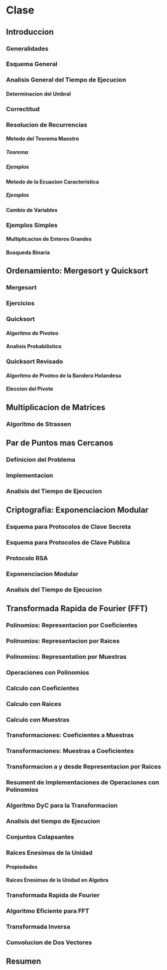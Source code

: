 # Clase

## Introduccion

### Generalidades

### Esquema General

### Analisis General del Tiempo de Ejecucion

#### Determinacion del Umbral

### Correctitud

### Resolucion de Recurrencias

#### Metodo del Teorema Maestro

##### Teorema

##### Ejemplos

#### Metodo de la Ecuacion Caracteristica

##### Ejemplos

#### Cambio de Variables

### Ejemplos Simples

#### Multiplicacion de Enteros Grandes

#### Busqueda Binaria

## Ordenamiento: Mergesort y Quicksort

### Mergesort

### Ejercicios

### Quicksort

#### Algoritmo de Pivoteo

#### Analisis Probabilistico

### Quicksort Revisado

#### Algoritmo de Pivoteo de la Bandera Holandesa

#### Eleccion del Pivote

## Multiplicacion de Matrices

### Algoritmo de Strassen

## Par de Puntos mas Cercanos

### Definicion del Problema

### Implementacion

### Analisis del Tiempo de Ejecucion

## Criptografia: Exponenciacion Modular

### Esquema para Protocolos de Clave Secreta

### Esquema para Protocolos de Clave Publica

### Protocolo RSA

### Exponenciacion Modular

### Analisis del Tiempo de Ejecucion

## Transformada Rapida de Fourier (FFT)

### Polinomios: Representacion por Coeficientes

### Polinomios: Representacion por Raices

### Polinomios: Representation por Muestras

### Operaciones con Polinomios

### Calculo con Coeficientes

### Calculo con Raices

### Calculo con Muestras

### Transformaciones: Coeficientes a Muestras

### Transformaciones: Muestras a Coeficientes

### Transformacion a y desde Representacion por Raices

### Resument de Implementaciones de Operaciones con Polinomios

### Algoritmo DyC para la Transformacion

### Analisis del tiempo de Ejecucion

### Conjuntos Colapsantes

### Raices Enesimas de la Unidad

#### Propiedades

#### Raices Enesimas de la Unidad en Algebra

### Transformada Rapida de Fourier

### Algoritmo Eficiente para FFT

### Transformada Inversa

### Convolucion de Dos Vectores

## Resumen
